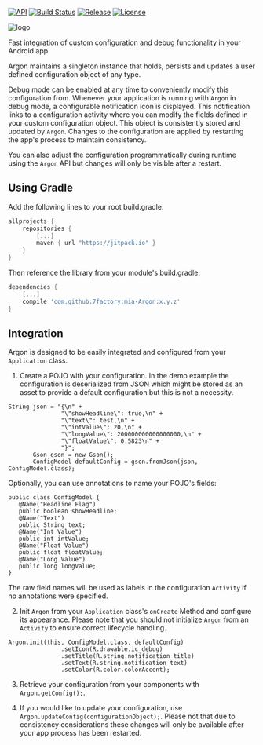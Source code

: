 [![API](https://img.shields.io/badge/API-14%2B-brightgreen.svg?style=flat)](https://android-arsenal.com/api?level=14) [![Build Status](https://travis-ci.org/7factory/mia-Argon.svg?branch=master)](https://travis-ci.org/7factory/mia-Argon) [![Release](https://jitpack.io/v/7factory/mia-Argon.svg)](https://jitpack.io/#7factory/mia-Argon)
[![License](http://img.shields.io/:license-mit-brightgreen.svg?style=flat)](https://raw.githubusercontent.com/7factory/mia-Argon/master/LICENSE)

![logo](https://github.com/7factory/mia-Argon/raw/gh-pages/images/argon_400px.png?raw=true "Argon")

Fast integration of custom configuration and debug functionality in your Android app.

Argon maintains a singleton instance that holds, persists and updates a user defined configuration object of any type.

Debug mode can be enabled at any time to conveniently modify this configuration from.
Whenever your application is running with `Argon` in debug mode, a configurable notification icon is displayed. This notification links to a configuration activity where you can modify the fields defined in your custom configuration object. This object is consistently stored and updated by `Argon`. Changes to the configuration are applied by restarting the app's process to maintain consistency.

You can also adjust the configuration programmatically during runtime using the `Argon` API but changes will only be visible after a restart.

## Using Gradle ##

Add the following lines to your root build.gradle:

``` gradle
allprojects {
    repositories {
        [...]
        maven { url "https://jitpack.io" }
    }
}
```

Then reference the library from your module's build.gradle:

``` gradle
dependencies {
    [...]
    compile 'com.github.7factory:mia-Argon:x.y.z'
}
```

## Integration ##

Argon is designed to be easily integrated and configured from your `Application` class. 

1. Create a POJO with your configuration. In the demo example the configuration is deserialized from JSON which might be stored as an asset to provide a default configuration but this is not a necessity.
 ```
String json = "{\n" +
                "\"showHeadline\": true,\n" +
                "\"text\": test,\n" +
                "\"intValue\": 20,\n" +
                "\"longValue\": 200000000000000000,\n" +
                "\"floatValue\": 0.5823\n" +
                "}";
        Gson gson = new Gson();
        ConfigModel defaultConfig = gson.fromJson(json, ConfigModel.class);
```
Optionally, you can use annotations to name your POJO's fields:
 ```
 public class ConfigModel {
    @Name("Headline Flag")
    public boolean showHeadline;
    @Name("Text")
    public String text;
    @Name("Int Value")
    public int intValue;
    @Name("Float Value")
    public float floatValue;
    @Name("Long Value")
    public long longValue;
}
```
The raw field names will be used as labels in the configuration `Activity` if no annotations were specified.

2. Init `Argon` from your `Application` class's `onCreate` Method and configure its appearance. Please note that you should not initialize `Argon` from an `Activity` to ensure correct lifecycle handling.
 ``` 
Argon.init(this, ConfigModel.class, defaultConfig)
                .setIcon(R.drawable.ic_debug)
                .setTitle(R.string.notification_title)
                .setText(R.string.notification_text)
                .setColor(R.color.colorAccent);
```

3. Retrieve your configuration from your components with `Argon.getConfig();`.

4. If you would like to update your configuration, use `Argon.updateConfig(configurationObject);`. Please not that due to consistency considerations these changes will only be available after your app process has been restarted.

